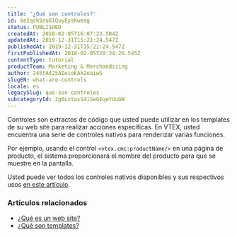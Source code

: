 ```yaml
---
title: '¿Qué son controles?'
id: 6e2qsk9zu8IQuyEysKweag
status: PUBLISHED
createdAt: 2018-02-05T16:07:23.584Z
updatedAt: 2019-12-31T15:21:24.547Z
publishedAt: 2019-12-31T15:21:24.547Z
firstPublishedAt: 2018-02-05T20:34:26.545Z
contentType: tutorial
productTeam: Marketing & Merchandising
author: 245tA425AIeioKAk2eaiwS
slugEN: what-are-controls
locale: es
legacySlug: que-son-controles
subcategoryId: 2g6LxtasS4iSeGEqeYUuGW
---
```


Controles son extractos de código que usted puede utilizar en los templates de su web site para realizar acciones específicas. En VTEX, usted encuentra una serie de controles nativos para renderizar varias funciones.

Por ejemplo, usando el control `<vtex.cmc:productName/>` en una página de producto, el sistema proporcionará el nombre del producto para que se muestre en la pantalla.

Usted puede ver todos los controles nativos disponibles y sus respectivos usos [en este artículo](/es/tutorial/lista-de-controles-para-templates).

### Artículos relacionados
- [¿Qué es un web site?](/es/tutorial/que-es-un-web-site)
- [¿Qué son templates?](/es/tutorial/que-son-templates)

